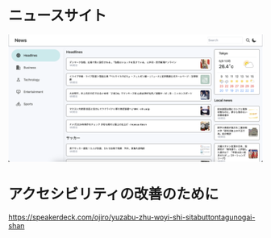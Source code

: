 # ニュースサイト
![appImage](/public/Home_light.png)

# アクセシビリティの改善のために
https://speakerdeck.com/ojiro/yuzabu-zhu-woyi-shi-sitabuttontagunogai-shan
